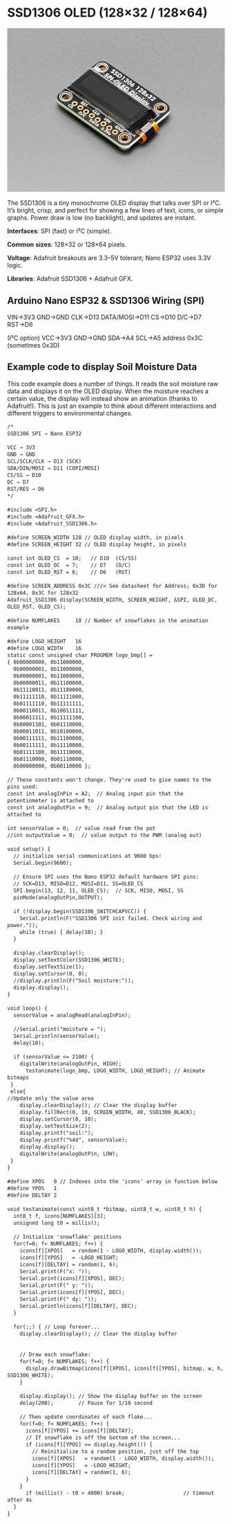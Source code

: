 # SSD1306 OLED (128×32 / 128×64)
[![SSD1306 128×32 SPI OLED](/images/661-12.jpg)](https://www.adafruit.com/product/661)

The SSD1306 is a tiny monochrome OLED display that talks over SPI or I²C. It’s bright, crisp, and perfect for showing a few lines of text, icons, or simple graphs. Power draw is low (no backlight), and updates are instant.

**Interfaces**: SPI (fast) or I²C (simple).

**Common** **sizes**: 128×32 or 128×64 pixels.

**Voltage**: Adafruit breakouts are 3.3–5V tolerant; Nano ESP32 uses 3.3V logic.

**Libraries**: Adafruit SSD1306 + Adafruit GFX.

## Arduino Nano ESP32 & SSD1306 Wiring (SPI) 

VIN→3V3 
GND→GND 
CLK→D13 
DATA/MOSI→D11 
CS→D10 
D/C→D7 
RST→D6

(I²C option)
VCC→3V3 
GND→GND 
SDA→A4 
SCL→A5 
address 0x3C (sometimes 0x3D)

## Example code to display Soil Moisture Data 
This code example does a number of things. It reads the soil moisture raw data and displays it on the OLED display. When the moisture reaches a certain value, the display will instead show an animation (thanks to Adafruit!). This is just an example to think about different interactions and different triggers to environmental changes. 

```
/*
SSD1306 SPI → Nano ESP32

VCC → 3V3
GND → GND
SCL/SCLK/CLK → D13 (SCK)
SDA/DIN/MOSI → D11 (COPI/MOSI)
CS/SS → D10
DC → D7
RST/RES → D6
*/

#include <SPI.h>
#include <Adafruit_GFX.h>
#include <Adafruit_SSD1306.h>

#define SCREEN_WIDTH 128 // OLED display width, in pixels
#define SCREEN_HEIGHT 32 // OLED display height, in pixels

const int OLED_CS  = 10;   // D10  (CS/SS)
const int OLED_DC  = 7;    // D7   (D/C)
const int OLED_RST = 6;    // D6   (RST)

#define SCREEN_ADDRESS 0x3C ///< See datasheet for Address; 0x3D for 128x64, 0x3C for 128x32
Adafruit_SSD1306 display(SCREEN_WIDTH, SCREEN_HEIGHT, &SPI, OLED_DC, OLED_RST, OLED_CS);

#define NUMFLAKES     10 // Number of snowflakes in the animation example

#define LOGO_HEIGHT   16
#define LOGO_WIDTH    16
static const unsigned char PROGMEM logo_bmp[] =
{ 0b00000000, 0b11000000,
  0b00000001, 0b11000000,
  0b00000001, 0b11000000,
  0b00000011, 0b11100000,
  0b11110011, 0b11100000,
  0b11111110, 0b11111000,
  0b01111110, 0b11111111,
  0b00110011, 0b10011111,
  0b00011111, 0b11111100,
  0b00001101, 0b01110000,
  0b00011011, 0b10100000,
  0b00111111, 0b11100000,
  0b00111111, 0b11110000,
  0b01111100, 0b11110000,
  0b01110000, 0b01110000,
  0b00000000, 0b00110000 };

// These constants won't change. They're used to give names to the pins used:
const int analogInPin = A2;  // Analog input pin that the potentiometer is attached to
const int analogOutPin = 9;  // Analog output pin that the LED is attached to

int sensorValue = 0;  // value read from the pot
//int outputValue = 0;  // value output to the PWM (analog out)

void setup() {
  // initialize serial communications at 9600 bps:
  Serial.begin(9600);

  // Ensure SPI uses the Nano ESP32 default hardware SPI pins:
  // SCK=D13, MISO=D12, MOSI=D11, SS=OLED_CS
  SPI.begin(13, 12, 11, OLED_CS);  // SCK, MISO, MOSI, SS
  pinMode(analogOutPin,OUTPUT);

  if (!display.begin(SSD1306_SWITCHCAPVCC)) {
    Serial.println(F("SSD1306 SPI init failed. Check wiring and power."));
    while (true) { delay(10); }
  }

  display.clearDisplay();
  display.setTextColor(SSD1306_WHITE);
  display.setTextSize(1);
  display.setCursor(0, 0);
  //display.println(F("Soil moisture:"));
  display.display();
}

void loop() {
  sensorValue = analogRead(analogInPin);

  //Serial.print("moisture = ");
  Serial.println(sensorValue);
  delay(10);
  
  if (sensorValue <= 2100) {
    digitalWrite(analogOutPin, HIGH);
      testanimate(logo_bmp, LOGO_WIDTH, LOGO_HEIGHT); // Animate bitmaps
 }
 else{
//Update only the value area
    display.clearDisplay(); // Clear the display buffer
    display.fillRect(0, 10, SCREEN_WIDTH, 40, SSD1306_BLACK);
    display.setCursor(0, 10);
    display.setTextSize(2);
    display.printf("soil:");
    display.printf("%4d", sensorValue);
    display.display();
    digitalWrite(analogOutPin, LOW);
 }
}

#define XPOS   0 // Indexes into the 'icons' array in function below
#define YPOS   1
#define DELTAY 2

void testanimate(const uint8_t *bitmap, uint8_t w, uint8_t h) {
  int8_t f, icons[NUMFLAKES][3];
  unsigned long t0 = millis();

  // Initialize 'snowflake' positions
  for(f=0; f< NUMFLAKES; f++) {
    icons[f][XPOS]   = random(1 - LOGO_WIDTH, display.width());
    icons[f][YPOS]   = -LOGO_HEIGHT;
    icons[f][DELTAY] = random(1, 6);
    Serial.print(F("x: "));
    Serial.print(icons[f][XPOS], DEC);
    Serial.print(F(" y: "));
    Serial.print(icons[f][YPOS], DEC);
    Serial.print(F(" dy: "));
    Serial.println(icons[f][DELTAY], DEC);
  }

  for(;;) { // Loop forever...
    display.clearDisplay(); // Clear the display buffer


    // Draw each snowflake:
    for(f=0; f< NUMFLAKES; f++) {
      display.drawBitmap(icons[f][XPOS], icons[f][YPOS], bitmap, w, h, SSD1306_WHITE);
    }

    display.display(); // Show the display buffer on the screen
    delay(200);        // Pause for 1/10 second

    // Then update coordinates of each flake...
    for(f=0; f< NUMFLAKES; f++) {
      icons[f][YPOS] += icons[f][DELTAY];
      // If snowflake is off the bottom of the screen...
      if (icons[f][YPOS] >= display.height()) {
        // Reinitialize to a random position, just off the top
        icons[f][XPOS]   = random(1 - LOGO_WIDTH, display.width());
        icons[f][YPOS]   = -LOGO_HEIGHT;
        icons[f][DELTAY] = random(1, 6);
      }
    }
      if (millis() - t0 > 4000) break;                   // timeout after 4s
  }
}
```



